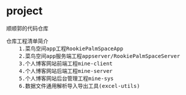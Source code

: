 # project
顺顺郭的代码仓库
<pre>
仓库工程清单简介
	1.菜鸟空间app工程RookiePalmSpaceApp
	2.菜鸟空间app服务端工程appserver/RookiePalmSpaceServer
	3.个人博客网站前端工程mine-client
	4.个人博客网站后端工程mine-server
	5.个人博客网站后台管理工程mine-sys
	6.数据文件通用解析导入导出工具(excel-utils)
</pre>
